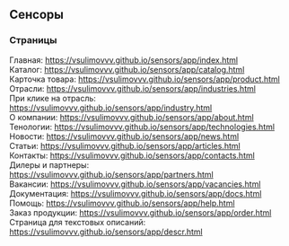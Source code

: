 ## Сенсоры

### Страницы

Главная: https://vsulimovvv.github.io/sensors/app/index.html  
Каталог: https://vsulimovvv.github.io/sensors/app/catalog.html  
Карточка товара: https://vsulimovvv.github.io/sensors/app/product.html  
Отрасли: https://vsulimovvv.github.io/sensors/app/industries.html  
При клике на отрасль: https://vsulimovvv.github.io/sensors/app/industry.html  
О компании: https://vsulimovvv.github.io/sensors/app/about.html  
Тенологии: https://vsulimovvv.github.io/sensors/app/technologies.html  
Новости: https://vsulimovvv.github.io/sensors/app/news.html  
Статьи: https://vsulimovvv.github.io/sensors/app/articles.html  
Контакты: https://vsulimovvv.github.io/sensors/app/contacts.html  
Дилеры и партнеры: https://vsulimovvv.github.io/sensors/app/partners.html  
Вакансии: https://vsulimovvv.github.io/sensors/app/vacancies.html  
Документация: https://vsulimovvv.github.io/sensors/app/docs.html  
Помощь: https://vsulimovvv.github.io/sensors/app/help.html  
Заказ продукции: https://vsulimovvv.github.io/sensors/app/order.html  
Страница для текстовых описаний: https://vsulimovvv.github.io/sensors/app/descr.html  
